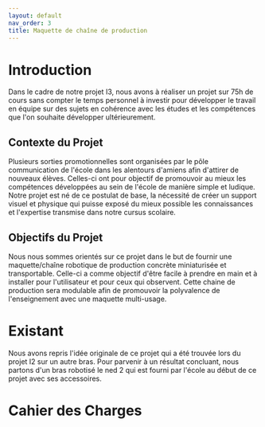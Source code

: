 ```yaml
---
layout: default
nav_order: 3
title: Maquette de chaîne de production 
---
```


# Introduction

Dans le cadre de notre projet I3, nous avons à réaliser un projet sur 75h de cours sans compter le temps personnel à investir pour développer le travail en équipe sur des sujets en cohérence avec les études et les compétences que l'on souhaite développer ultérieurement.

## Contexte du Projet

Plusieurs sorties promotionnelles sont organisées par le pôle communication de l'école dans les alentours d'amiens afin d'attirer de nouveaux élèves. Celles-ci ont pour objectif de promouvoir au mieux les compétences développées au sein de l'école de manière simple et ludique. Notre projet est né de ce postulat de base, la nécessité de créer un support visuel et physique qui puisse exposé du mieux possible les connaissances et l'expertise transmise dans notre cursus scolaire.

## Objectifs du Projet

Nous nous sommes orientés sur ce projet dans le but de fournir une maquette/chaîne robotique de production concrète miniaturisée et transportable. Celle-ci a comme objectif d'être facile à prendre en main et à installer pour l'utilisateur et pour ceux qui observent. Cette chaine de production sera modulable afin de promouvoir la polyvalence de l'enseignement avec une maquette multi-usage.

# Existant

Nous avons repris l'idée originale de ce projet qui a été trouvée lors du projet I2 sur un autre bras. Pour parvenir à un résultat concluant, nous partons d'un bras robotisé le ned 2 qui est fourni par l'école au début de ce projet avec ses accessoires.

# Cahier des Charges


